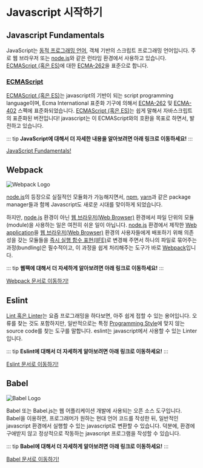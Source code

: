 # Javascript 시작하기

## Javascript Fundamentals

JavaScript는 [동적 프로그래밍 언어](https://developer.mozilla.org/en-US/docs/Glossary/Dynamic_programming_language), 객체 기반의 스크립트 프로그래밍 언어입니다. 주로 웹 브라우저 또는 [node.js](https://nodejs.org/)와 같은 런타임 환경에서 사용하고 있습니다.
[ECMAScript (혹은 ES)](https://en.wikipedia.org/wiki/ECMAScript)에 대한 [ECMA-262](https://tc39.github.io/ecma262/)을 표준으로 합니다.

### [ECMAScript](https://en.wikipedia.org/wiki/ECMAScript)

[ECMAScript (혹은 ES)](https://en.wikipedia.org/wiki/ECMAScript)는 javascript의 기반이 되는 script programming language이며, Ecma International 표준화 기구에 의해서 [ECMA-262](https://tc39.github.io/ecma262/) 및 [ECMA-402](https://tc39.github.io/ecma402/) 스펙에 표준화되었습니다. [ECMAScript (혹은 ES)](https://en.wikipedia.org/wiki/ECMAScript)는 쉽게 말해서 자바스크립트의 표준화된 버전입니다! javascript는 이 ECMAScript와의 호환을 목표로 하면서, 발전하고 있습니다.

::: tip
**JavaScript에 대해서 더 자세한 내용을 알아보려면 아래 링크로 이동하세요!**
:::

[JavaScript Fundamentals!](/javascript/fundamentals.html)

## Webpack

![Webpack Logo](https://raw.githubusercontent.com/webpack/media/master/logo/logo-on-white-bg.png "Webpack Logo")

[node.js](https://nodejs.org/)의 등장으로 실질적인 모듈화가 가능해지면서,
[npm](https://www.npmjs.com/), [yarn](https://yarnpkg.com/)과 같은 package manager들과 함께 Javascript도 새로운 시대를 맞이하게 되었습니다.

하지만, [node.js](https://nodejs.org/) 환경이 아닌 [웹 브라우저(Web Browser)](https://ko.wikipedia.org/wiki/%EC%9B%B9_%EB%B8%8C%EB%9D%BC%EC%9A%B0%EC%A0%80) 환경에서 파일 단위의 모듈(module)을 사용하는 일은 여전히 쉬운 일이 아닙니다. [node.js](https://nodejs.org/) 환경에서 제작한 [Web application](https://en.wikipedia.org/wiki/Web_application)을 [웹 브라우저(Web Browser)](https://ko.wikipedia.org/wiki/%EC%9B%B9_%EB%B8%8C%EB%9D%BC%EC%9A%B0%EC%A0%80) 환경의 사용자들에게 배포하기 위해 의존성을 갖는 모듈들을 [즉시 실행 함수 표현(IIFE)](https://developer.mozilla.org/docs/Glossary/IIFE)로 변경해 주면서 하나의 파일로 묶어주는 과정(bundling)은 필수적이고, 이 과정을 쉽게 처리해주는 도구가 바로 [Webpack](https://webpack.js.org/)입니다.

::: tip
**웹팩에 대해서 더 자세하게 알아보려면 아래 링크로 이동하세요!**
:::

[Webpack 문서로 이동하기!](/javascript/webpack.html)

## Eslint

[Lint 혹은 Linter](https://en.wikipedia.org/wiki/Lint_(software))는 요즘 프로그래밍을 하다보면, 아주 쉽게 접할 수 있는 용어입니다.
오류를 찾는 것도 포함하지만, 일반적으로는 특정 [Programming Style](https://en.wikipedia.org/wiki/Programming_style)에 맞지 않는 source code를 찾는 도구를 말합니다.
eslint는 javascript에서 사용할 수 있는 Linter입니다.

::: tip
**Eslint에 대해서 더 자세하게 알아보려면 아래 링크로 이동하세요!**
:::

[Eslint 문서로 이동하기!](/javascript/eslint.html)

## Babel

![Babel Logo](https://upload.wikimedia.org/wikipedia/commons/thumb/0/02/Babel_Logo.svg/500px-Babel_Logo.svg.png "Babel Logo")

Babel 또는 Babel.js는 웹 어플리케이션 개발에 사용되는 오픈 소스 도구입니다.
Babel을 이용하면, 프로그래머가 원하는 현대 언어 코드를 작성한 뒤, 일반적인 javascript 환경에서 실행할 수 있는 javascript로 변환할 수 있습니다.
덕분에, 환경에 구애받지 않고 정상적으로 작동하는 javascript 프로그램을 작성할 수 있습니다.

::: tip
**Babel에 대해서 더 자세하게 알아보려면 아래 링크로 이동하세요!**
:::

[Babel 문서로 이동하기!](/javascript/babel.html)
